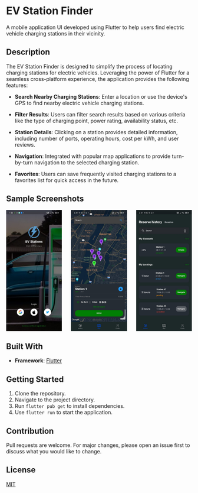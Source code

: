 # EV Station Finder

A mobile application UI developed using Flutter to help users find electric vehicle charging stations in their vicinity.

## Description

The EV Station Finder is designed to simplify the process of locating charging stations for electric vehicles. Leveraging the power of Flutter for a seamless cross-platform experience, the application provides the following features:

- **Search Nearby Charging Stations**: Enter a location or use the device's GPS to find nearby electric vehicle charging stations.
  
- **Filter Results**: Users can filter search results based on various criteria like the type of charging point, power rating, availability status, etc.
  
- **Station Details**: Clicking on a station provides detailed information, including number of ports, operating hours, cost per kWh, and user reviews.
  
- **Navigation**: Integrated with popular map applications to provide turn-by-turn navigation to the selected charging station.

- **Favorites**: Users can save frequently visited charging stations to a favorites list for quick access in the future.

## Sample Screenshots

<div style="display: flex; justify-content: space-between;">
    <img src="./images/sc1.jpg" width="30%">
    <img src="./images/sc2.jpg" width="30%">
    <img src="./images/sc3.jpg" width="30%">
</div>

## Built With

- **Framework**: [Flutter](https://flutter.dev/)

## Getting Started

1. Clone the repository.
2. Navigate to the project directory.
3. Run `flutter pub get` to install dependencies.
4. Use `flutter run` to start the application.

## Contribution

Pull requests are welcome. For major changes, please open an issue first to discuss what you would like to change.

## License

[MIT](LICENSE)


